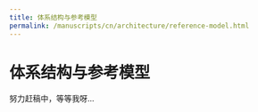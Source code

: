```yaml
---
title: 体系结构与参考模型
permalink: /manuscripts/cn/architecture/reference-model.html
---
```


# 体系结构与参考模型

努力赶稿中，等等我呀...
